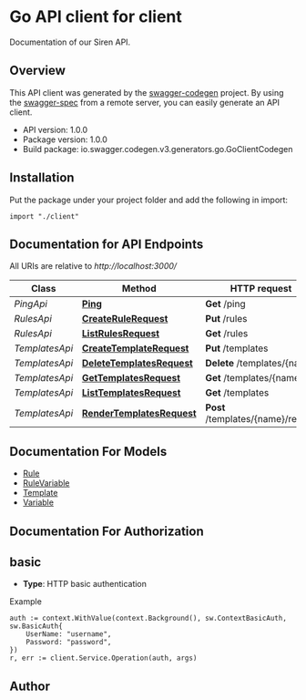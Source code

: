 # Go API client for client

Documentation of our Siren API.

## Overview
This API client was generated by the [swagger-codegen](https://github.com/swagger-api/swagger-codegen) project.  By using the [swagger-spec](https://github.com/swagger-api/swagger-spec) from a remote server, you can easily generate an API client.

- API version: 1.0.0
- Package version: 1.0.0
- Build package: io.swagger.codegen.v3.generators.go.GoClientCodegen

## Installation
Put the package under your project folder and add the following in import:
```golang
import "./client"
```

## Documentation for API Endpoints

All URIs are relative to *http://localhost:3000/*

Class | Method | HTTP request | Description
------------ | ------------- | ------------- | -------------
*PingApi* | [**Ping**](docs/PingApi.md#ping) | **Get** /ping | 
*RulesApi* | [**CreateRuleRequest**](docs/RulesApi.md#createrulerequest) | **Put** /rules | 
*RulesApi* | [**ListRulesRequest**](docs/RulesApi.md#listrulesrequest) | **Get** /rules | 
*TemplatesApi* | [**CreateTemplateRequest**](docs/TemplatesApi.md#createtemplaterequest) | **Put** /templates | 
*TemplatesApi* | [**DeleteTemplatesRequest**](docs/TemplatesApi.md#deletetemplatesrequest) | **Delete** /templates/{name} | 
*TemplatesApi* | [**GetTemplatesRequest**](docs/TemplatesApi.md#gettemplatesrequest) | **Get** /templates/{name} | 
*TemplatesApi* | [**ListTemplatesRequest**](docs/TemplatesApi.md#listtemplatesrequest) | **Get** /templates | 
*TemplatesApi* | [**RenderTemplatesRequest**](docs/TemplatesApi.md#rendertemplatesrequest) | **Post** /templates/{name}/render | 

## Documentation For Models

 - [Rule](docs/Rule.md)
 - [RuleVariable](docs/RuleVariable.md)
 - [Template](docs/Template.md)
 - [Variable](docs/Variable.md)

## Documentation For Authorization

## basic
- **Type**: HTTP basic authentication

Example
```golang
auth := context.WithValue(context.Background(), sw.ContextBasicAuth, sw.BasicAuth{
	UserName: "username",
	Password: "password",
})
r, err := client.Service.Operation(auth, args)
```

## Author


